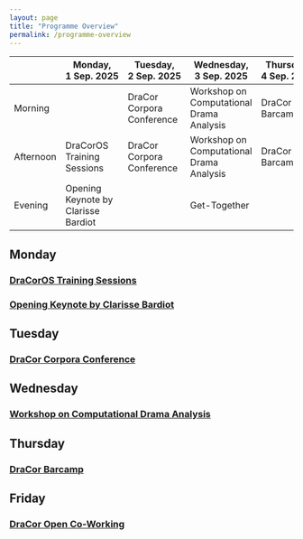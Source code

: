 ```yaml
---
layout: page
title: "Programme Overview"
permalink: /programme-overview
---
```


|           | Monday, 1 Sep. 2025       | Tuesday, 2 Sep. 2025 | Wednesday, 3 Sep. 2025         | Thursday, 4 Sep. 2025 | Friday, 5 Sep. 2025     |
|-----------|-------------------------------------|--------------------------------|------------------------------------------|---------------------------------|-----------------------------------|
| Morning   |                                     | DraCor Corpora Conference      | Workshop on Computational Drama Analysis | DraCor Barcamp                  | DraCor Open Co-Working (optional) |
| Afternoon | DraCorOS Training Sessions          | DraCor Corpora Conference      | Workshop on Computational Drama Analysis | DraCor Barcamp                  | DraCor Open Co-Working (optional) |
| Evening   | Opening Keynote by Clarisse Bardiot |                                | Get-Together                             |                                 |                                   |

## Monday

### [DraCorOS Training Sessions](dracoros_training_sessions)

### [Opening Keynote by Clarisse Bardiot](opening_keynote)

## Tuesday

### [DraCor Corpora Conference](corpora_conference)

## Wednesday

### [Workshop on Computational Drama Analysis](computational_drama_analysis)

## Thursday

### [DraCor Barcamp](barcamp)

## Friday

### [DraCor Open Co-Working](open_coworking)
